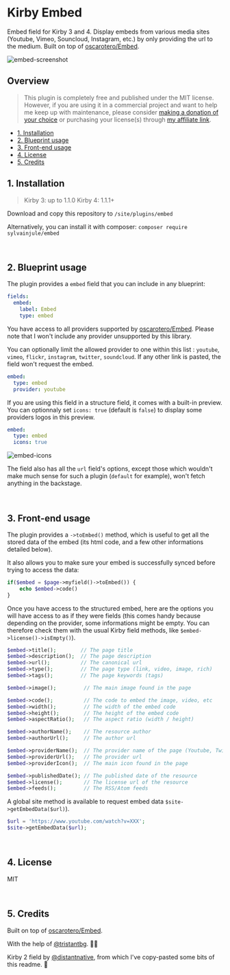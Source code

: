 # Kirby Embed

Embed field for Kirby 3 and 4. Display embeds from various media sites (Youtube, Vimeo, Souncloud, Instagram, etc.) by only providing the url to the medium.
Built on top of [oscarotero/Embed](https://github.com/oscarotero/Embed).

![embed-screenshot](https://user-images.githubusercontent.com/14079751/64260995-163b3380-cf2c-11e9-85dc-77f0b8a79a1f.jpg)

## Overview

> This plugin is completely free and published under the MIT license. However, if you are using it in a commercial project and want to help me keep up with maintenance, please consider [making a donation of your choice](https://www.paypal.me/sylvainjl) or purchasing your license(s) through [my affiliate link](https://a.paddle.com/v2/click/1129/36369?link=1170).

- [1. Installation](#1-installation)
- [2. Blueprint usage](#2-blueprint-usage)
- [3. Front-end usage](#3-front-end-usage)
- [4. License](#4-license)
- [5. Credits](#5-credits)

## 1. Installation

> Kirby 3: up to 1.1.0
> Kirby 4: 1.1.1+

Download and copy this repository to ```/site/plugins/embed```

Alternatively, you can install it with composer: ```composer require sylvainjule/embed```

<br/>

## 2. Blueprint usage

The plugin provides a `embed` field that you can include in any blueprint:

```yaml
fields:
  embed:
    label: Embed
    type: embed
```

You have access to all providers supported by [oscarotero/Embed](https://github.com/oscarotero/Embed). Please note that I won't include any provider unsupported by this library.

You can optionally limit the allowed provider to one within this list : `youtube`, `vimeo`, `flickr`, `instagram`, `twitter`, `soundcloud`. If any other link is pasted, the field won't request the embed.

```yaml
embed:
  type: embed
  provider: youtube
```

If you are using this field in a structure field, it comes with a built-in preview. You can optionnaly set `icons: true` (default is `false`) to display some providers logos in this preview.

```yaml
embed:
  type: embed
  icons: true
```

![embed-icons](https://github.com/sylvainjule/kirby-embed/assets/14079751/ea26df07-005b-4f70-816d-f0e068da4ba4)

The field also has all the `url` field's options, except those which wouldn't make much sense for such a plugin (`default` for example), won't fetch anything in the backstage.

<br/>

## 3. Front-end usage

The plugin provides a `->toEmbed()` method, which is useful to get all the stored data of the embed (its html code, and a few other informations detailed below).

It also allows you to make sure your embed is successfully synced before trying to access the data:

```php
if($embed = $page->myfield()->toEmbed()) {
    echo $embed->code()
}
```

Once you have access to the structured embed, here are the options you will have access to as if they were fields (this comes handy because depending on the provider, some informations might be empty. You can therefore check them with the usual Kirby field methods, like  `$embed->license()->isEmpty()`).

```php
$embed->title();        // The page title
$embed->description();  // The page description
$embed->url();          // The canonical url
$embed->type();         // The page type (link, video, image, rich)
$embed->tags();         // The page keywords (tags)

$embed->image();         // The main image found in the page

$embed->code();          // The code to embed the image, video, etc
$embed->width();         // The width of the embed code
$embed->height();        // The height of the embed code
$embed->aspectRatio();   // The aspect ratio (width / height)

$embed->authorName();    // The resource author
$embed->authorUrl();     // The author url

$embed->providerName();  // The provider name of the page (Youtube, Twitter, Instagram, etc)
$embed->providerUrl();   // The provider url
$embed->providerIcon();  // The main icon found in the page

$embed->publishedDate(); // The published date of the resource
$embed->license();       // The license url of the resource
$embed->feeds();         // The RSS/Atom feeds
```

A global site method is available to request embed data  `$site->getEmbedData($url)`).

```php
$url = 'https://www.youtube.com/watch?v=XXX';
$site->getEmbedData($url);
```

<br/>

## 4. License

MIT

<br/>

## 5. Credits

Built on top of [oscarotero/Embed](https://github.com/oscarotero/Embed).

With the help of [@tristantbg](https://github.com/tristantbg). 👨‍💻

Kirby 2 field by [@distantnative](https://github.com/distantnative/embed), from which I've copy-pasted some bits of this readme. 👀
